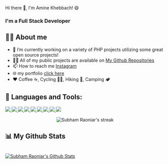 Hi there 👋, I'm Amine Khebbach! 😄

<h3>I'm a Full Stack Developer</h3>

## 🙋‍♂️️ About me

- 🔭 I’m currently working on a variety of PHP projects utilizing some great open source projects! 
- 👨‍💻 All of my public projects are available on [ My Github Repositories](https://github.com/khebbachAmine?tab=repositories)
- 📫 How to reach me [Instagram](#)
- 🌐 my portfolio [click here](#) 
- ❤️ Coffee ☕️, Cycling 🚴‍♂️️, Hiking 🗻️, Camping 🏕️

## 🧰 Languages and Tools:

<p align="left"> 
    <a href="https://developer.mozilla.org/en-US/docs/Web/JavaScript" target="_blank"> <img src="https://img.icons8.com/color/48/000000/javascript.png"/> </a> 
    <a href="https://reactjs.org/" target="_blank"> <img src="https://img.icons8.com/color/48/000000/react-native.png"/> </a>
    <a href="https://nodejs.org/en/" target="_blank"> <img src="https://img.icons8.com/color/48/000000/nodejs.png"/> </a>
    <a href="https://docs.mongodb.com/" target="_blank"> <img src="https://img.icons8.com/color/48/000000/mongodb.png"/> </a>
    <a href="https://www.gatsbyjs.com/" target="_blank"> <img src="https://img.icons8.com/color/48/000000/gatsbyjs.png"/> </a>
    <a href="https://getbootstrap.com" target="_blank"> <img src="https://img.icons8.com/color/48/000000/bootstrap.png"/> </a>
     <a href="https://www.w3.org/html/" target="_blank"> <img src="https://img.icons8.com/color/48/000000/html-5.png"/> </a> 
    <a href="https://www.w3schools.com/css/" target="_blank"> <img src="https://img.icons8.com/color/48/000000/css3.png"/> </a> 
    <a href="https://www.sass-lang.com" target="_blank"> <img src="https://img.icons8.com/color/48/000000/sass.png"/> </a> 
</p>


<p align="center">
    <a>
        <img title="🔥 Get streak stats for your profile at git.io/streak-stats" alt="Subham Raoniar's streak" src="https://github-readme-streak-stats.herokuapp.com/?user=khebbachAmine&theme=black-ice&hide_border=true&stroke=0000&background=060A0CD0"/>
    </a>
</p>

## 📊 My Github Stats

  <br/>
    <a href="">
    <img alt="Subham Raoniar's Github Stats" src="https://github-readme-stats.vercel.app/api?username=khebbachAmine&show_icons=true&count_private=true&theme=react&hide_border=true&bg_color=0D1117" />
    </a>
